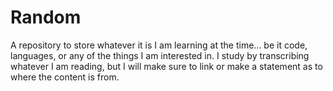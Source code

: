 # Random
A repository to store whatever it is I am learning at the time... be it code, languages, or any of the things I am interested in. I study by transcribing whatever I am reading, but  I will make sure to link or make a statement as to where the content is from.

